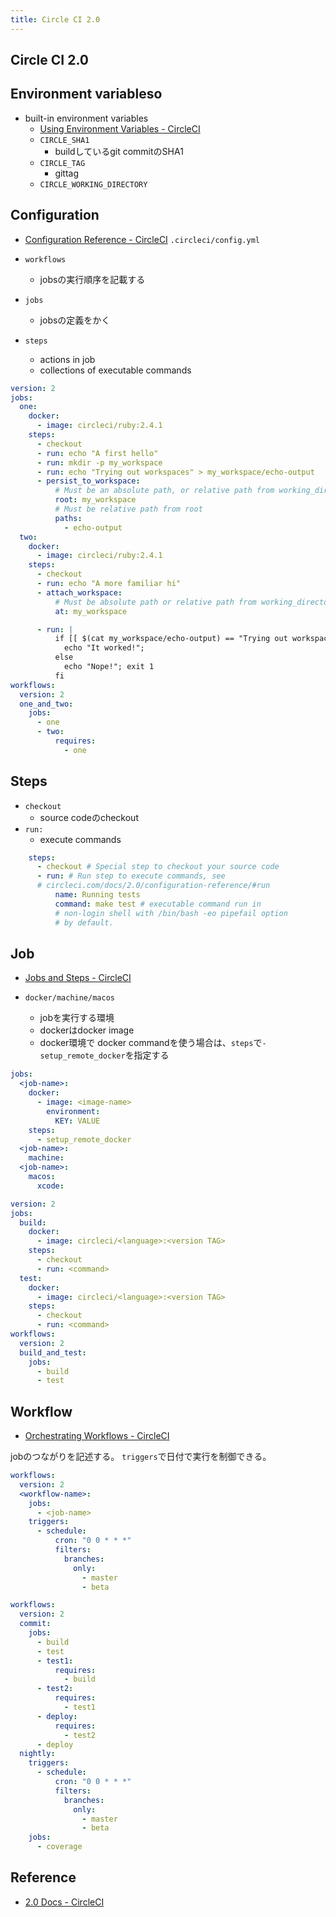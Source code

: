 ```yaml
---
title: Circle CI 2.0
---
```


## Circle CI 2.0

## Environment variableso
* built-in environment variables
    * [Using Environment Variables - CircleCI](https://circleci.com/docs/2.0/env-vars/#circleci-built-in-environment-variables)
    * `CIRCLE_SHA1`
        * buildしているgit commitのSHA1
    * `CIRCLE_TAG`
        * gittag
    * `CIRCLE_WORKING_DIRECTORY`

## Configuration
* [Configuration Reference - CircleCI](https://circleci.com/docs/2.0/configuration-reference/)
`.circleci/config.yml`

* `workflows`
    * jobsの実行順序を記載する
* `jobs`
    * jobsの定義をかく
* `steps`
    * actions in job
    * collections of executable commands

```yaml
version: 2
jobs:
  one:
    docker:
      - image: circleci/ruby:2.4.1
    steps:
      - checkout
      - run: echo "A first hello"
      - run: mkdir -p my_workspace
      - run: echo "Trying out workspaces" > my_workspace/echo-output
      - persist_to_workspace:
          # Must be an absolute path, or relative path from working_directory
          root: my_workspace
          # Must be relative path from root
          paths:
            - echo-output      
  two:
    docker:
      - image: circleci/ruby:2.4.1
    steps:
      - checkout
      - run: echo "A more familiar hi"  
      - attach_workspace:
          # Must be absolute path or relative path from working_directory
          at: my_workspace

      - run: |
          if [[ $(cat my_workspace/echo-output) == "Trying out workspaces" ]]; then
            echo "It worked!";
          else
            echo "Nope!"; exit 1
          fi
workflows:
  version: 2
  one_and_two:
    jobs:
      - one
      - two:
          requires:
            - one
```

## Steps
* `checkout`
    * source codeのcheckout
* `run:`
    * execute commands

```yaml
    steps:
      - checkout # Special step to checkout your source code
      - run: # Run step to execute commands, see
      # circleci.com/docs/2.0/configuration-reference/#run
          name: Running tests
          command: make test # executable command run in
          # non-login shell with /bin/bash -eo pipefail option
          # by default.
```

## Job
* [Jobs and Steps - CircleCI](https://circleci.com/docs/2.0/jobs-steps/)

* `docker/machine/macos`
    * jobを実行する環境
    * dockerはdocker image
    * docker環境で docker commandを使う場合は、`steps`で`- setup_remote_docker`を指定する

```yaml
jobs:
  <job-name>:
    docker:
      - image: <image-name>
        environment:
          KEY: VALUE
    steps:
      - setup_remote_docker
  <job-name>:
    machine:
  <job-name>:
    macos:
      xcode:
```

```yaml
version: 2
jobs:
  build:
    docker:
      - image: circleci/<language>:<version TAG>
    steps:
      - checkout
      - run: <command>
  test:
    docker:
      - image: circleci/<language>:<version TAG>
    steps:
      - checkout
      - run: <command>
workflows:
  version: 2
  build_and_test:
    jobs:
      - build
      - test
```

## Workflow
* [Orchestrating Workflows - CircleCI](https://circleci.com/docs/2.0/workflows/)

jobのつながりを記述する。
`triggers`で日付で実行を制御できる。


```yaml
workflows:
  version: 2
  <workflow-name>:
    jobs:
      - <job-name>
    triggers:
      - schedule:
          cron: "0 0 * * *"
          filters:
            branches:
              only:
                - master
                - beta
```


```yaml
workflows:
  version: 2
  commit:
    jobs:
      - build
      - test
      - test1:
          requires:
            - build
      - test2:
          requires:
            - test1
      - deploy:
          requires:
            - test2
      - deploy
  nightly:
    triggers:
      - schedule:
          cron: "0 0 * * *"
          filters:
            branches:
              only:
                - master
                - beta
    jobs:
      - coverage
```


## Reference
* [2.0 Docs - CircleCI](https://circleci.com/docs/2.0/)
